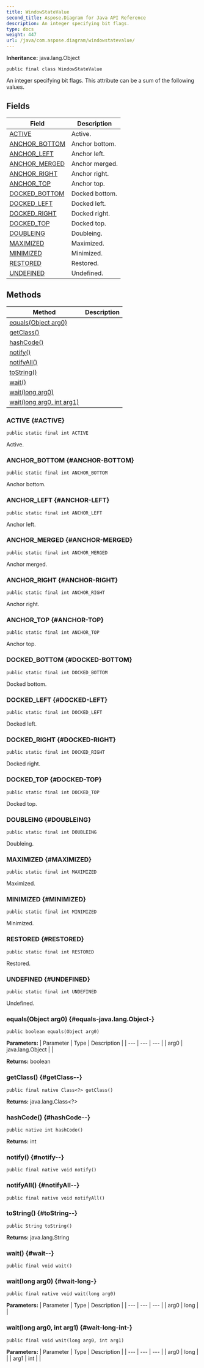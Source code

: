 ```yaml
---
title: WindowStateValue
second_title: Aspose.Diagram for Java API Reference
description: An integer specifying bit flags.
type: docs
weight: 447
url: /java/com.aspose.diagram/windowstatevalue/
---
```


**Inheritance:**
java.lang.Object
```
public final class WindowStateValue
```

An integer specifying bit flags. This attribute can be a sum of the following values.
## Fields

| Field | Description |
| --- | --- |
| [ACTIVE](#ACTIVE) | Active. |
| [ANCHOR_BOTTOM](#ANCHOR-BOTTOM) | Anchor bottom. |
| [ANCHOR_LEFT](#ANCHOR-LEFT) | Anchor left. |
| [ANCHOR_MERGED](#ANCHOR-MERGED) | Anchor merged. |
| [ANCHOR_RIGHT](#ANCHOR-RIGHT) | Anchor right. |
| [ANCHOR_TOP](#ANCHOR-TOP) | Anchor top. |
| [DOCKED_BOTTOM](#DOCKED-BOTTOM) | Docked bottom. |
| [DOCKED_LEFT](#DOCKED-LEFT) | Docked left. |
| [DOCKED_RIGHT](#DOCKED-RIGHT) | Docked right. |
| [DOCKED_TOP](#DOCKED-TOP) | Docked top. |
| [DOUBLEING](#DOUBLEING) | Doubleing. |
| [MAXIMIZED](#MAXIMIZED) | Maximized. |
| [MINIMIZED](#MINIMIZED) | Minimized. |
| [RESTORED](#RESTORED) | Restored. |
| [UNDEFINED](#UNDEFINED) | Undefined. |
## Methods

| Method | Description |
| --- | --- |
| [equals(Object arg0)](#equals-java.lang.Object-) |  |
| [getClass()](#getClass--) |  |
| [hashCode()](#hashCode--) |  |
| [notify()](#notify--) |  |
| [notifyAll()](#notifyAll--) |  |
| [toString()](#toString--) |  |
| [wait()](#wait--) |  |
| [wait(long arg0)](#wait-long-) |  |
| [wait(long arg0, int arg1)](#wait-long-int-) |  |
### ACTIVE {#ACTIVE}
```
public static final int ACTIVE
```


Active.

### ANCHOR_BOTTOM {#ANCHOR-BOTTOM}
```
public static final int ANCHOR_BOTTOM
```


Anchor bottom.

### ANCHOR_LEFT {#ANCHOR-LEFT}
```
public static final int ANCHOR_LEFT
```


Anchor left.

### ANCHOR_MERGED {#ANCHOR-MERGED}
```
public static final int ANCHOR_MERGED
```


Anchor merged.

### ANCHOR_RIGHT {#ANCHOR-RIGHT}
```
public static final int ANCHOR_RIGHT
```


Anchor right.

### ANCHOR_TOP {#ANCHOR-TOP}
```
public static final int ANCHOR_TOP
```


Anchor top.

### DOCKED_BOTTOM {#DOCKED-BOTTOM}
```
public static final int DOCKED_BOTTOM
```


Docked bottom.

### DOCKED_LEFT {#DOCKED-LEFT}
```
public static final int DOCKED_LEFT
```


Docked left.

### DOCKED_RIGHT {#DOCKED-RIGHT}
```
public static final int DOCKED_RIGHT
```


Docked right.

### DOCKED_TOP {#DOCKED-TOP}
```
public static final int DOCKED_TOP
```


Docked top.

### DOUBLEING {#DOUBLEING}
```
public static final int DOUBLEING
```


Doubleing.

### MAXIMIZED {#MAXIMIZED}
```
public static final int MAXIMIZED
```


Maximized.

### MINIMIZED {#MINIMIZED}
```
public static final int MINIMIZED
```


Minimized.

### RESTORED {#RESTORED}
```
public static final int RESTORED
```


Restored.

### UNDEFINED {#UNDEFINED}
```
public static final int UNDEFINED
```


Undefined.

### equals(Object arg0) {#equals-java.lang.Object-}
```
public boolean equals(Object arg0)
```




**Parameters:**
| Parameter | Type | Description |
| --- | --- | --- |
| arg0 | java.lang.Object |  |

**Returns:**
boolean
### getClass() {#getClass--}
```
public final native Class<?> getClass()
```




**Returns:**
java.lang.Class<?>
### hashCode() {#hashCode--}
```
public native int hashCode()
```




**Returns:**
int
### notify() {#notify--}
```
public final native void notify()
```




### notifyAll() {#notifyAll--}
```
public final native void notifyAll()
```




### toString() {#toString--}
```
public String toString()
```




**Returns:**
java.lang.String
### wait() {#wait--}
```
public final void wait()
```




### wait(long arg0) {#wait-long-}
```
public final native void wait(long arg0)
```




**Parameters:**
| Parameter | Type | Description |
| --- | --- | --- |
| arg0 | long |  |

### wait(long arg0, int arg1) {#wait-long-int-}
```
public final void wait(long arg0, int arg1)
```




**Parameters:**
| Parameter | Type | Description |
| --- | --- | --- |
| arg0 | long |  |
| arg1 | int |  |

